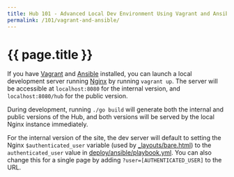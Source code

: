 ```yaml
---
title: Hub 101 - Advanced Local Dev Environment Using Vagrant and Ansible
permalink: /101/vagrant-and-ansible/
---
```

# {{ page.title }}

If you have [Vagrant](https://www.vagrantup.com/) and
[Ansible](http://www.ansible.com/home) installed, you can launch a local
development server running [Nginx](http://nginx.org/) by running `vagrant up`.
The server will be accessible at `localhost:8080` for the internal version,
and `localhost:8080/hub` for the public version.

During development, running `./go build` will generate both the internal and
public versions of the Hub, and both versions will be served by the local
Nginx instance immediately.

For the internal version of the site, the dev server will default to setting
the Nginx `$authenticated_user` variable (used by
[_layouts/bare.html](https://github.com/18F/hub/tree/master/_layouts/bare.html))
to the `authenticated_user` value in
[deploy/ansible/playbook.yml](deploy/ansible/playbook.yml). You can also
change this for a single page by adding `?user=[AUTHENTICATED_USER]` to the
URL.
